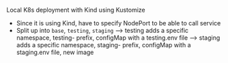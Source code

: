 Local K8s deployment with Kind using Kustomize
- Since it is using Kind, have to specify NodePort to be able to call service
- Split up into `base`, `testing`, `staging`
--> testing adds a specific namespace, testing- prefix, configMap with a testing.env file
--> staging adds a specific namespace, staging- prefix, configMap with a staging.env file, new image
